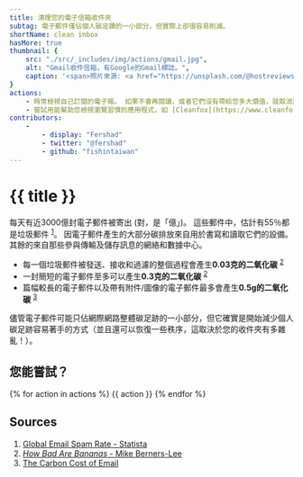```yaml
---
title: 清理您的電子信箱收件夾
subtag: 電子郵件僅佔個人碳足蹟的一小部分，但實際上卻很容易削減。
shortName: clean inbox
hasMore: true
thumbnail: { 
    src: "./src/_includes/img/actions/gmail.jpg", 
    alt: "Gmail收件信箱，有Google的Gmail標誌。", 
    caption: '<span>照片來源: <a href="https://unsplash.com/@hostreviews?utm_source=unsplash&amp;utm_medium=referral&amp;utm_content=creditCopyText">Stephen Phillips - Hostreviews.co.uk</a>在<a href="https://unsplash.com/s/photos/email?utm_source=unsplash&amp;utm_medium=referral&amp;utm_content=creditCopyText">Unsplash</a></span>'
}
actions:
    - 時常檢視自己訂閱的電子報。 如果不會再閱讀，或者它們沒有帶給您多大價值，就取消訂閱吧。
    - 嘗試用能幫助您檢視瀏覽習慣的應用程式，如 [Cleanfox](https://www.cleanfox.io/)。它可以幫助您定期整理，並讓您了解這個行動省下的二氧化碳量。
contributors:
    - 
        - display: "Fershad"
        - twitter: "@fershad"
        - github: "fishintaiwan"
---
```


# {{ title }}
每天有近3000億封電子郵件被寄出 (對，是「億」)。 這些郵件中，估計有55％都是垃圾郵件 <sup>[1][1]</sup>。 因電子郵件產生的大部分碳排放來自用於書寫和讀取它們的設備。 其餘的來自那些參與傳輸及儲存訊息的網絡和數據中心。

- 每一個垃圾郵件被發送、接收和過濾的整個過程會產生**0.03克的二氧化碳** <sup>[2][2]</sup>
- 一封簡短的電子郵件至多可以產生**0.3克的二氧化碳** <sup>[2][2]</sup>
- 篇幅較長的電子郵件以及帶有附件/圖像的電子郵件最多會產生**0.5g的二氧化碳** <sup>[3][3]</sup>

儘管電子郵件可能只佔網際網路整體碳足跡的一小部分，但它確實是開始減少個人碳足跡容易著手的方式（並且還可以恢復一些秩序，這取決於您的收件夾有多雜亂！）。

<div class="action-cta card" data-spaced>
<div class="card--content">
<h2>
    您能嘗試？
</h2>
{% for action in actions %}
{{ action }}
{% endfor %}
</div>
</div>

## Sources
1. [Global Email Spam Rate - Statista][1]
2. [*How Bad Are Bananas* - Mike Berners-Lee][2]
3. [The Carbon Cost of Email][3]

[1]:https://www.statista.com/statistics/270899/global-e-mail-spam-rate/
[2]:https://www.howbadarebananas.com
[3]:https://carbonliteracy.com/the-carbon-cost-of-an-email/
